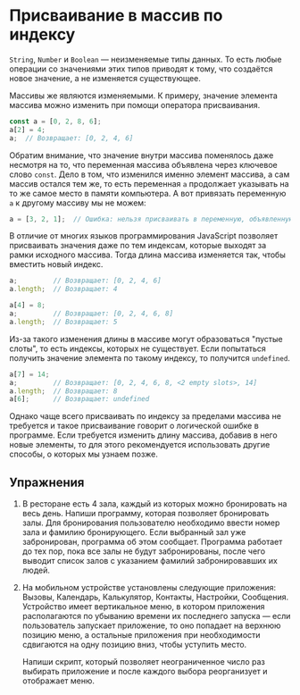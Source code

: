 # Присваивание в массив по индексу

`String`, `Number` и `Boolean` — неизменяемые типы данных. То есть любые операции со значениями этих типов приводят к тому, что создаётся новое значение, а не изменяется существующее.

Массивы же являются изменяемыми. К примеру, значение элемента массива можно изменить при помощи оператора присваивания.

```js
const a = [0, 2, 8, 6];
a[2] = 4;
a;  // Возвращает: [0, 2, 4, 6]
```

Обратим внимание, что значение внутри массива поменялось даже несмотря на то, что переменная массива объявлена через ключевое слово `const`. Дело в том, что изменился именно элемент массива, а сам массив остался тем же, то есть переменная `a` продолжает указывать на то же самое место в памяти компьютера. А вот привязать переменную `a` к другому массиву мы не можем:

```js
a = [3, 2, 1];  // Ошибка: нельзя присваивать в переменную, объявленную через const
```

В отличие от многих языков программирования JavaScript позволяет присваивать значения даже по тем индексам, которые выходят за рамки исходного массива. Тогда длина массива изменяется так, чтобы вместить новый индекс.

```js
a;         // Возвращает: [0, 2, 4, 6]
a.length;  // Возвращает: 4

a[4] = 8;
a;         // Возвращает: [0, 2, 4, 6, 8]
a.length;  // Возвращает: 5
```

Из-за такого изменения длины в массиве могут образоваться "пустые слоты", то есть индексы, которых не существует. Если попытаться получить значение элемента по такому индексу, то получится `undefined`.

```js
a[7] = 14;
a;         // Возвращает: [0, 2, 4, 6, 8, <2 empty slots>, 14]
a.length;  // Возвращает: 8
a[6];      // Возвращает: undefined
```

Однако чаще всего присваивать по индексу за пределами массива не требуется и такое присваивание говорит о логической ошибке в программе. Если требуется изменить длину массива, добавив в него новые элементы, то для этого рекомендуется использовать другие способы, о которых мы узнаем позже.

## Упражнения

1. В ресторане есть 4 зала, каждый из которых можно бронировать на весь день. Напиши программу, которая позволяет бронировать залы. Для бронирования пользователю необходимо ввести номер зала и фамилию бронирующего. Если выбранный зал уже забронирован, программа об этом сообщает. Программа работает до тех пор, пока все залы не будут забронированы, после чего выводит список залов с указанием фамилий забронировавших их людей.

1. На мобильном устройстве установлены следующие приложения: Вызовы, Календарь, Калькулятор, Контакты, Настройки, Сообщения. Устройство имеет вертикальное меню, в котором приложения располагаются по убыванию времени их последнего запуска — если пользователь запускает приложение, то оно попадает на верхнюю позицию меню, а остальные приложения при необходимости сдвигаются на одну позицию вниз, чтобы уступить место.

    Напиши скрипт, который позволяет неограниченное число раз выбирать приложение и после каждого выбора реорганизует и отображает меню.
